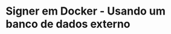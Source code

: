 ﻿# Signer em Docker - Usando um banco de dados externo

<!-- link to version in English -->
<div data-alt-locales="en-us"></div>
